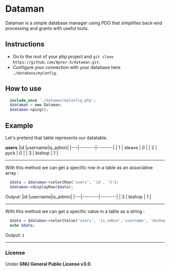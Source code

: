# Dataman
Dataman is a simple database manager using PDO that simplifies back-end processing and grants with useful tools.

## Instructions
+ Go to the root of your php project and `git clone https://github.com/Apter-X/dataman.git`.
+ Configure your connection with your database here `./database/myConfig`.

## How to use

```php
  include_once './dataman/myConfig.php';
  $dataman = new Dataman;
  $dataman->ping();
```

## Example
Let's pretend that table represents our datatable.

**users**
|id |username|is_admin|
|---|--------|--------|
| 1 | steave | 0      |
| 2 | pyck   | 0      |
| 3 | bishop | 1      |
***
With this method we can get a specific row in a table as an associative array :
```php
  $data = $dataman->selectRow('users', 'id', '3');
  $dataman->displayRow($data);
```
Output:
|id |username|is_admin|
|---|--------|--------|
| 3 | bishop | 1      |
***
With this method we can get a specific value in a table as a string :
```php
  $data = $dataman->selectValue('users', 'is_admin','username', 'beshop');
  echo $data;
```
Output: `1`

***
### License
Under **GNU General Public License v3.0**.
